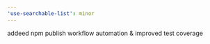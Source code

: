 ```yaml
---
'use-searchable-list': minor
---
```


addeed npm publish workflow automation & improved test coverage
